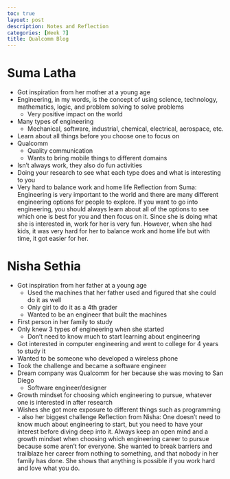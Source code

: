 ```yaml
---
toc: true
layout: post
description: Notes and Reflection
categories: [Week 7]
title: Qualcomm Blog
---
```


# Suma Latha
- Got inspiration from her mother at a young age
- Engineering, in my words, is the concept of using science, technology, mathematics, logic, and problem solving to solve problems
    - Very positive impact on the world
- Many types of engineering
    - Mechanical, software, industrial, chemical, electrical, aerospace, etc.
- Learn about all things before you choose one to focus on
- Qualcomm
    - Quality communication
    - Wants to bring mobile things to different domains
- Isn’t always work, they also do fun activities
- Doing your research to see what each type does and what is interesting to you
- Very hard to balance work and home life
Reflection from Suma: Engineering is very important to the world and there are many different engineering options for people to explore. If you want to go into engineering, you should always learn about all of the options to see which one is best for you and then focus on it. Since she is doing what she is interested in, work for her is very fun. However, when she had kids, it was very hard for her to balance work and home life but with time, it got easier for her.

# Nisha Sethia
- Got inspiration from her father at a young age
    - Used the machines that her father used and figured that she could do it as well
    - Only girl to do it as a 4th grader
    - Wanted to be an engineer that built the machines
- First person in her family to study
- Only knew 3 types of engineering when she started
    - Don’t need to know much to start learning about engineering
- Got interested in computer engineering and went to college for 4 years to study it
- Wanted to be someone who developed a wireless phone
- Took the challenge and became a software engineer
- Dream company was Qualcomm for her because she was moving to San Diego
    - Software engineer/designer
- Growth mindset for choosing which engineering to pursue, whatever one is interested in after research
- Wishes she got more exposure to different things such as programming - also her biggest challenge
Reflection from Nisha: One doesn’t need to know much about engineering to start, but you need to have your interest before diving deep into it. Always keep an open mind and a growth mindset when choosing which engineering career to pursue because some aren’t for everyone. She wanted to break barriers and trailblaze her career from nothing to something, and that nobody in her family has done. She shows that anything is possible if you work hard and love what you do.